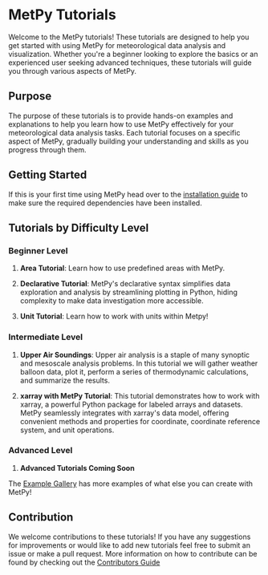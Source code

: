# MetPy Tutorials

Welcome to the MetPy tutorials! These tutorials are designed to help you get started with using
MetPy for meteorological data analysis and visualization. Whether you're a beginner looking to
explore the basics or an experienced user seeking advanced techniques, these tutorials will
guide you through various aspects of MetPy.

## Purpose

The purpose of these tutorials is to provide hands-on examples and explanations to help you
learn how to use MetPy effectively for your meteorological data analysis tasks. Each tutorial
focuses on a specific aspect of MetPy, gradually building your understanding and skills as you
progress through them.

## Getting Started

If this is your first time using MetPy head over to
the [installation guide](https://unidata.github.io/MetPy/latest/userguide/installguide.html) to
make sure the required dependencies have been installed.

## Tutorials by Difficulty Level

### Beginner Level

1. **Area Tutorial**: Learn how to use predefined areas with MetPy.

2. **Declarative Tutorial**: MetPy's declarative syntax simplifies data exploration and
   analysis by streamlining plotting in Python, hiding complexity to make data investigation
   more accessible.

3.  **Unit Tutorial**: Learn how to work with units within Metpy!

### Intermediate Level

1. **Upper Air Soundings**: Upper air analysis is a staple of many synoptic and mesoscale
   analysis problems. In this tutorial we will gather weather balloon data, plot it, perform a
   series of thermodynamic calculations, and summarize the results.

2. **xarray with MetPy Tutorial**: This tutorial demonstrates how to work with xarray, a
   powerful Python package for labeled arrays and datasets. MetPy seamlessly integrates with
   xarray's data model, offering convenient methods and properties for coordinate, coordinate
   reference system, and unit operations.

### Advanced Level

1. **Advanced Tutorials Coming Soon**

The [Example Gallery](https://unidata.github.io/MetPy/latest/examples/index.html) has more
examples of what else you can create with MetPy!

## Contribution

We welcome contributions to these tutorials! If you have any suggestions for improvements or
would like to add new tutorials feel free to submit an issue or make a pull request. More
information on how to contribute can be found by checking out
the [Contributors Guide](https://github.com/Unidata/MetPy/blob/main/CONTRIBUTING.md)
